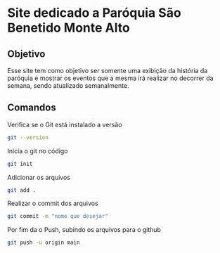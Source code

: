 # Site dedicado a Paróquia São Benetido Monte Alto

## Objetivo
Esse site tem como objetivo ser somente uma exibição da história da paróquia e mostrar
os eventos que a mesma irá realizar no decorrer da semana, sendo atualizado semanalmente.

## Comandos
Verifica se o Git está instalado a versão
```bash
git --version
```

Inicia o git no código
```bash
git init
```

Adicionar os arquivos
```bash
git add .
```

Realizar o commit dos arquivos
```bash
git commit -m "nome que desejar"
```

Por fim da o Push, subindo os arquivos para o github
```bash
git push -u origin main
```